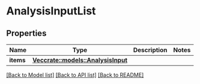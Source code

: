 # AnalysisInputList

## Properties

Name | Type | Description | Notes
------------ | ------------- | ------------- | -------------
**items** | [**Vec<crate::models::AnalysisInput>**](AnalysisInput.md) |  | 

[[Back to Model list]](../README.md#documentation-for-models) [[Back to API list]](../README.md#documentation-for-api-endpoints) [[Back to README]](../README.md)


